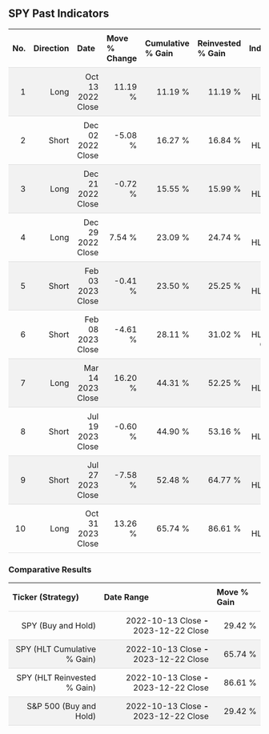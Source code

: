 
<style>
.hits {
            border-collapse: collapse;
            width: 100%;
        }
        .hits th, td {
            padding: 8px;
            border-bottom: 1px solid #ddd;
        }
        
        .hits td {text-align: right;}
        .hits th {text-align: left;}
        
        .hits tr:nth-child(even) {
            background-color: #f2f2f2;
        }
        
        .chartCol {
            width: 50%;
            float: left;
            padding: 20px;
        }  
</style>
    
<br>

## SPY Past Indicators

<table class="hits">
    <tr>
        <th>No.</th>
        <th>Direction</th>
        <th>Date</th>
        <th>Move % Change</th>
        <th>Cumulative % Gain</th>
        <th>Reinvested % Gain</th>
        <th>Indicator</th>
      </tr>
    <tr>
        <td>1</td>
        <td>Long</td>
        <td>Oct 13 2022 Close</td>
        <td>11.19 %</td>
        <td>11.19 %</td>
        <td>11.19 %</td>
        <td>Long HLT 601</td>
    </tr>
    <tr>
        <td>2</td>
        <td>Short</td>
        <td>Dec 02 2022 Close</td>
        <td>-5.08 %</td>
        <td>16.27 %</td>
        <td>16.84 %</td>
        <td>Short HLT 604</td>
    </tr>
    <tr>
        <td>3</td>
        <td>Long</td>
        <td>Dec 21 2022 Close</td>
        <td>-0.72 %</td>
        <td>15.55 %</td>
        <td>15.99 %</td>
        <td>Long HLT 600</td>
    </tr>
    <tr>
        <td>4</td>
        <td>Long</td>
        <td>Dec 29 2022 Close</td>
        <td>7.54 %</td>
        <td>23.09 %</td>
        <td>24.74 %</td>
        <td>Long HLT 613</td>
    </tr>
    <tr>
        <td>5</td>
        <td>Short</td>
        <td>Feb 03 2023 Close</td>
        <td>-0.41 %</td>
        <td>23.50 %</td>
        <td>25.25 %</td>
        <td>Short HLT 650</td>
    </tr>
    <tr>
        <td>6</td>
        <td>Short</td>
        <td>Feb 08 2023 Close</td>
        <td>-4.61 %</td>
        <td>28.11 %</td>
        <td>31.02 %</td>
        <td>Short HLT 603 GOOG</td>
    </tr>
    <tr>
        <td>7</td>
        <td>Long</td>
        <td>Mar 14 2023 Close</td>
        <td>16.20 %</td>
        <td>44.31 %</td>
        <td>52.25 %</td>
        <td>Long HLT 600</td>
    </tr>
    <tr>
        <td>8</td>
        <td>Short</td>
        <td>Jul 19 2023 Close</td>
        <td>-0.60 %</td>
        <td>44.90 %</td>
        <td>53.16 %</td>
        <td>Short HLT 605</td>
    </tr>
    <tr>
        <td>9</td>
        <td>Short</td>
        <td>Jul 27 2023 Close</td>
        <td>-7.58 %</td>
        <td>52.48 %</td>
        <td>64.77 %</td>
        <td>Short HLT 613</td>
    </tr>
    <tr>
        <td>10</td>
        <td>Long</td>
        <td>Oct 31 2023 Close</td>
        <td>13.26 %</td>
        <td>65.74 %</td>
        <td>86.61 %</td>
        <td>Long HLT 108</td>
    </tr>
    
</table>

### Comparative Results

<table class="hits">
    <thead>
        <th>Ticker (Strategy)</th>
        <th>Date Range</th>
        <th>Move % Gain</th>
    </thead>
    <tbody>
        <tr>
            <td>SPY (Buy and Hold)</td>
            <td>2022-10-13 Close <b>-</b> 2023-12-22 Close</td>
            <td>29.42 %</td>
        </tr>
        <tr>
            <td>SPY (HLT Cumulative % Gain)</td>
            <td>2022-10-13 Close <b>-</b> 2023-12-22 Close</td>
            <td>65.74 %</td>
        </tr>
        <tr>
            <td>SPY (HLT Reinvested % Gain)</td>
            <td>2022-10-13 Close <b>-</b> 2023-12-22 Close</td>
            <td>86.61 %</td>
        </tr>
        <tr>
            <td>S&P 500 (Buy and Hold)</td>
            <td>2022-10-13 Close <b>-</b> 2023-12-22 Close</td>
            <td>29.42 %</td>
        </tr>
    </tbody>
</table>
<br>
<br>